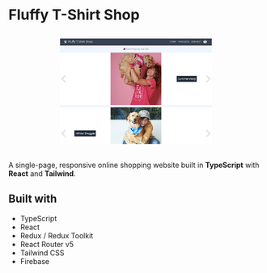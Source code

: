 <h1>Fluffy T-Shirt Shop</h1>
<div style="margin: 30px 0; text-align: center;">
    <a href="https://megapanda.github.io/fluffy-tshirt-shop/">
        <img width="300px" src="https://raw.githubusercontent.com/MegaPanda/fluffy-tshirt-shop/master/public/fluffy_shop.jpg" alt="website image" />
    </a>
</div>
<p>A single-page, responsive online shopping website built in <span style="font-weight: 700;">TypeScript</span> with <span style="font-weight: 700;">React</span> and <span style="font-weight: 700;">Tailwind</span>.</p>

<h2>Built with</h2>
<ul>
    <li>TypeScript</li>
    <li>React</li>
    <li>Redux / Redux Toolkit</li>
    <li>React Router v5</li>
    <li>Tailwind CSS</li>
    <li>Firebase</li>
</ul>
